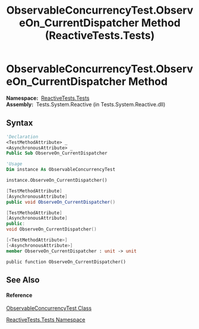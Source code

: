 ﻿---
title: ObservableConcurrencyTest.ObserveOn_CurrentDispatcher Method  (ReactiveTests.Tests)
TOCTitle: ObserveOn_CurrentDispatcher Method
ms:assetid: M:ReactiveTests.Tests.ObservableConcurrencyTest.ObserveOn_CurrentDispatcher
ms:mtpsurl: https://msdn.microsoft.com/en-us/library/reactivetests.tests.observableconcurrencytest.observeon_currentdispatcher(v=VS.103)
ms:contentKeyID: 36619241
ms.date: 06/28/2011
mtps_version: v=VS.103
f1_keywords:
- ReactiveTests.Tests.ObservableConcurrencyTest.ObserveOn_CurrentDispatcher
dev_langs:
- CSharp
- JScript
- VB
- FSharp
- c++
---

# ObservableConcurrencyTest.ObserveOn\_CurrentDispatcher Method

**Namespace:**  [ReactiveTests.Tests](hh289046\(v=vs.103\).md)  
**Assembly:**  Tests.System.Reactive (in Tests.System.Reactive.dll)

## Syntax

``` vb
'Declaration
<TestMethodAttribute> _
<AsynchronousAttribute> _
Public Sub ObserveOn_CurrentDispatcher
```

``` vb
'Usage
Dim instance As ObservableConcurrencyTest

instance.ObserveOn_CurrentDispatcher()
```

``` csharp
[TestMethodAttribute]
[AsynchronousAttribute]
public void ObserveOn_CurrentDispatcher()
```

``` c++
[TestMethodAttribute]
[AsynchronousAttribute]
public:
void ObserveOn_CurrentDispatcher()
```

``` fsharp
[<TestMethodAttribute>]
[<AsynchronousAttribute>]
member ObserveOn_CurrentDispatcher : unit -> unit 
```

``` jscript
public function ObserveOn_CurrentDispatcher()
```

## See Also

#### Reference

[ObservableConcurrencyTest Class](hh303373\(v=vs.103\).md)

[ReactiveTests.Tests Namespace](hh289046\(v=vs.103\).md)

